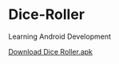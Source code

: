# Dice-Roller
Learning Android Development

[Download Dice Roller.apk](https://github.com/Kelly-Nesh/Dice-Roller/raw/2ca5af81f6ed768a0d2803efc5feddbdf4e5125b/app/release/Dice%20Roller.apk)